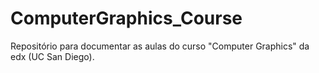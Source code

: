 # ComputerGraphics_Course
Repositório para documentar as aulas do curso "Computer Graphics" da edx (UC San Diego).
